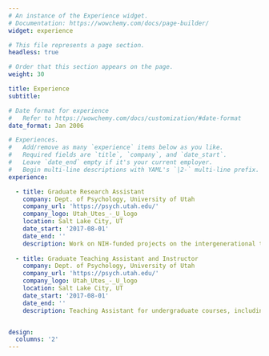 ```yaml
---
# An instance of the Experience widget.
# Documentation: https://wowchemy.com/docs/page-builder/
widget: experience

# This file represents a page section.
headless: true

# Order that this section appears on the page.
weight: 30

title: Experience
subtitle:

# Date format for experience
#   Refer to https://wowchemy.com/docs/customization/#date-format
date_format: Jan 2006

# Experiences.
#   Add/remove as many `experience` items below as you like.
#   Required fields are `title`, `company`, and `date_start`.
#   Leave `date_end` empty if it's your current employer.
#   Begin multi-line descriptions with YAML's `|2-` multi-line prefix.
experience:

  - title: Graduate Research Assistant
    company: Dept. of Psychology, University of Utah
    company_url: 'https://psych.utah.edu/'
    company_logo: Utah_Utes_-_U_logo
    location: Salt Lake City, UT
    date_start: '2017-08-01'
    date_end: ''
    description: Work on NIH-funded projects on the intergenerational transmission of emotion dysregulation. Served as the lead for the heart rate variability data cleaning team, collected semi-structured interview data from pregnant women, and most recently served as a statistical consultant for graduate student and faculty investigators for the grant.
    
  - title: Graduate Teaching Assistant and Instructor
    company: Dept. of Psychology, University of Utah
    company_url: 'https://psych.utah.edu/'
    company_logo: Utah_Utes_-_U_logo
    location: Salt Lake City, UT
    date_start: '2017-08-01'
    date_end: ''
    description: Teaching Assistant for undergraduate courses, including Introduction to Psychology and Research Methods. Also served as a Teaching Assistant for a graduate-level courses on psychological assessment, whereby I coached grad students through the WAIS-IV. Also served as a Graduate Instructor for the undergraduate course, Psychology as a Science & Profession.


design:
  columns: '2'
---
```

